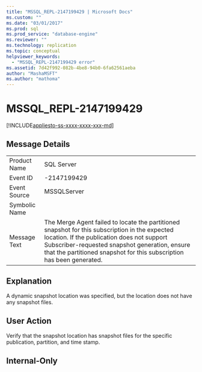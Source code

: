```yaml
---
title: "MSSQL_REPL-2147199429 | Microsoft Docs"
ms.custom: ""
ms.date: "03/01/2017"
ms.prod: sql
ms.prod_service: "database-engine"
ms.reviewer: ""
ms.technology: replication
ms.topic: conceptual
helpviewer_keywords: 
  - "MSSQL_REPL-2147199429 error"
ms.assetid: 7d42f992-082b-4be8-94b0-6fa62561aeba
author: "MashaMSFT"
ms.author: "mathoma"
---
```

# MSSQL_REPL-2147199429
[!INCLUDE[appliesto-ss-xxxx-xxxx-xxx-md](../../includes/appliesto-ss-xxxx-xxxx-xxx-md.md)]
    
## Message Details  
  
|||  
|-|-|  
|Product Name|SQL Server|  
|Event ID|-2147199429|  
|Event Source|MSSQLServer|  
|Symbolic Name||  
|Message Text|The Merge Agent failed to locate the partitioned snapshot for this subscription in the expected location. If the publication does not support Subscriber-requested snapshot generation, ensure that the partitioned snapshot for this subscription has been generated.|  
  
## Explanation  
 A dynamic snapshot location was specified, but the location does not have any snapshot files.  
  
## User Action  
 Verify that the snapshot location has snapshot files for the specific publication, partition, and time stamp.  
  
## Internal-Only  
  
